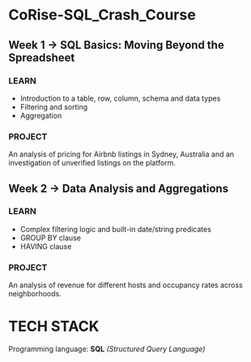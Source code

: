 # CoRise-SQL_Crash_Course

## Week 1 -> SQL Basics: Moving Beyond the Spreadsheet
### LEARN
- Introduction to a table, row, column, schema and data types
- Filtering and sorting
- Aggregation
### PROJECT
An analysis of pricing for Airbnb listings in Sydney, Australia and an investigation of unverified listings on the platform.

## Week 2 -> Data Analysis and Aggregations
### LEARN
- Complex filtering logic and built-in date/string predicates
- GROUP BY clause
- HAVING clause
### PROJECT
An analysis of revenue for different hosts and occupancy rates across neighborhoods.

# TECH STACK
Programming language: **SQL** *(Structured Query Language)*
